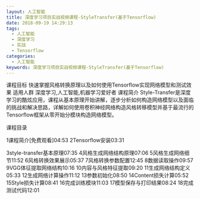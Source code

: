 ```yaml
---
layout: 人工智能
title: 深度学习项目实战视频课程-StyleTransfer(基于Tensorflow)
date: 2018-09-19 14:29:13
tags:
  - 人工智能
  - 深度学习
  - 实战
  - Tensorflow
categories:
  - 人工智能
keywords: 深度学习项目实战视频课程-StyleTransfer(基于Tensorflow)
---
```

课程目标
快速掌握风格转换原理以及如何使用Tensorflow实现网络模型和测试效果
适用人群
深度学习,人工智能,机器学习爱好者
课程简介
Style-Transfer是深度学习的酷炫应用，课程从基本原理开始讲解，逐步分析如何构造网络模型以及面临的挑战和解决思路，详解如何使用卷积神经网络构造风格转移模型并基于最流行的Tensorflow框架从零开始分模块构造网络模型。

课程目录

1课程简介[免费观看]04:53
2Tensorflow安装03:31
<!-- more -->
3style-transfer基本原理07:35
4风格生成网络结构原理07:06
5风格生成网络细节11:52
6风格转换效果展示05:37
7风格转换参数配置12:45
8数据读取操作09:57
9VGG体征提取网络结构10:16
10内容与风格特征提取09:20
11生成网络结构定义05:33
12生成网络计算操作11:12
13参数初始化08:50
14Content损失计算05:52
15Style损失计算08:41
16完成训练模块11:03
17模型保存与打印结果08:24
18完成测试代码12:01
<div id="jspay" sid="Ktl8kaH5201" style="display:none">Ktl8kaH5201</div>
<script type="text/javascript" src="https://www.fageka.com/j.js"></script>
<script type="text/javascript" src="https://www.fageka.com/f.js" charset="utf-8"></script>
